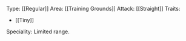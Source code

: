 Type: [[Regular]]
Area: [[Training Grounds]]
Attack: [[Straight]]
Traits:
- [[Tiny]]

Speciality: Limited range.